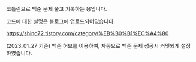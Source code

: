 코틀린으로 백준 문제 풀고 기록하는 용입니다.

코드에 대한 설명은 블로그에 업로드되어있습니다.

https://shino72.tistory.com/category/%EB%B0%B1%EC%A4%80

(2023_01_27 기준)
백준 허브를 이용하여, 자동으로 백준 문제 성공시 커밋되게 설정하였습니다.
